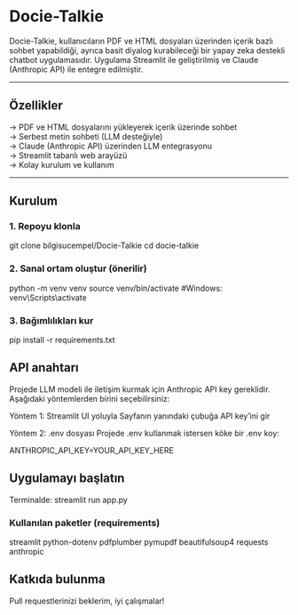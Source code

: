 # Docie-Talkie

Docie-Talkie, kullanıcıların PDF ve HTML dosyaları üzerinden içerik bazlı sohbet yapabildiği, ayrıca basit diyalog kurabileceği bir yapay zeka destekli chatbot uygulamasıdır. Uygulama Streamlit ile geliştirilmiş ve Claude (Anthropic API) ile entegre edilmiştir.

---

## Özellikler

-> PDF ve HTML dosyalarını yükleyerek içerik üzerinde sohbet  
-> Serbest metin sohbeti (LLM desteğiyle)  
-> Claude (Anthropic API) üzerinden LLM entegrasyonu  
-> Streamlit tabanlı web arayüzü  
-> Kolay kurulum ve kullanım  

---

## Kurulum

### 1. Repoyu klonla

git clone bilgisucempel/Docie-Talkie
cd docie-talkie

### 2. Sanal ortam oluştur (önerilir)
python -m venv venv
source venv/bin/activate  #Windows: venv\Scripts\activate

### 3. Bağımlılıkları kur
pip install -r requirements.txt

## API anahtarı

 Projede LLM modeli ile iletişim kurmak için Anthropic API key gereklidir. Aşağıdaki yöntemlerden birini seçebilirsiniz:

Yöntem 1: Streamlit UI yoluyla
Sayfanın yanındaki çubuğa API key’ini gir

Yöntem 2: .env dosyası
Projede .env kullanmak istersen köke bir .env koy:

ANTHROPIC_API_KEY=YOUR_API_KEY_HERE

## Uygulamayı başlatın
Terminalde:
streamlit run app.py  

### Kullanılan paketler (requirements)
streamlit
python-dotenv
pdfplumber
pymupdf
beautifulsoup4
requests
anthropic

## Katkıda bulunma

Pull requestlerinizi beklerim, iyi çalışmalar!